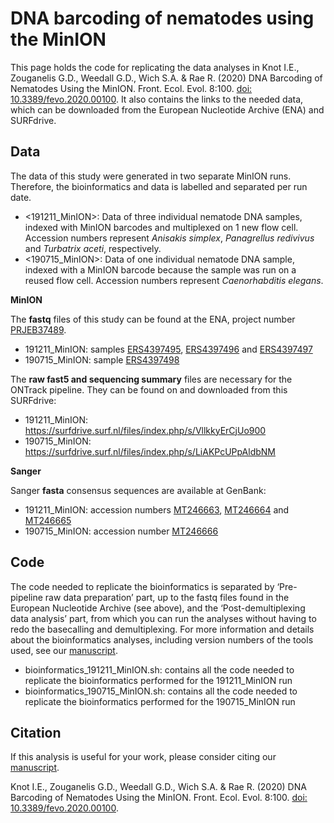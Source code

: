 # DNA barcoding of nematodes using the MinION

This page holds the code for replicating the data analyses in Knot I.E., Zouganelis G.D., Weedall G.D., Wich S.A. & Rae R. (2020) DNA Barcoding of Nematodes Using the MinION. Front. Ecol. Evol. 8:100. [doi: 10.3389/fevo.2020.00100](https://www.frontiersin.org/articles/10.3389/fevo.2020.00100/full). It also contains the links to the needed data, which can be downloaded from the European Nucleotide Archive (ENA) and SURFdrive.

## Data
The data of this study were generated in two separate MinION runs. Therefore, the bioinformatics and data is labelled and separated per run date.
* \<191211_MinION\>: Data of three individual nematode DNA samples, indexed with MinION barcodes and multiplexed on 1 new flow cell. Accession numbers represent _Anisakis simplex_, _Panagrellus redivivus_ and _Turbatrix aceti_, respectively.
* \<190715_MinION\>: Data of one individual nematode DNA sample, indexed with a MinION barcode because the sample was run on a reused flow cell. Accession numbers represent _Caenorhabditis elegans_.

**MinION**

The **fastq** files of this study can be found at the ENA, project number [PRJEB37489](https://www.ebi.ac.uk/ena/browser/view/PRJEB37489). 
* 191211_MinION: samples [ERS4397495](https://www.ebi.ac.uk/ena/browser/view/ERS4397495), [ERS4397496](https://www.ebi.ac.uk/ena/browser/view/ERS4397496) and [ERS4397497](https://www.ebi.ac.uk/ena/browser/view/ERS4397497)
* 190715_MinION: sample [ERS4397498](https://www.ebi.ac.uk/ena/browser/view/ERS4397498)

The **raw fast5 and sequencing summary** files are necessary for the ONTrack pipeline. They can be found on and downloaded from this SURFdrive:
* 191211_MinION: https://surfdrive.surf.nl/files/index.php/s/VllkkyErCjUo900
* 190715_MinION: https://surfdrive.surf.nl/files/index.php/s/LiAKPcUPpAldbNM

**Sanger**

Sanger **fasta** consensus sequences are available at GenBank:
* 191211_MinION: accession numbers [MT246663](https://www.ncbi.nlm.nih.gov/nuccore/MT246663), [MT246664](https://www.ncbi.nlm.nih.gov/nuccore/MT246664) and [MT246665](https://www.ncbi.nlm.nih.gov/nuccore/MT246665)
* 190715_MinION: accession number [MT246666](https://www.ncbi.nlm.nih.gov/nuccore/MT246666)

## Code
The code needed to replicate the bioinformatics is separated by ‘Pre-pipeline raw data preparation’ part, up to the fastq files found in the European Nucleotide Archive (see above), and the ‘Post-demultiplexing data analysis’ part, from which you can run the analyses without having to redo the basecalling and demultiplexing. For more information and details about the bioinformatics analyses, including version numbers of the tools used, see our [manuscript]().
* bioinformatics_191211_MinION.sh: contains all the code needed to replicate the bioinformatics performed for the 191211_MinION run
* bioinformatics_190715_MinION.sh: contains all the code needed to replicate the bioinformatics performed for the 190715_MinION run


## Citation
If this analysis is useful for your work, please consider citing our [manuscript](https://www.frontiersin.org/articles/10.3389/fevo.2020.00100/full).

Knot I.E., Zouganelis G.D., Weedall G.D., Wich S.A. & Rae R. (2020) DNA Barcoding of Nematodes Using the MinION. Front. Ecol. Evol. 8:100. [doi: 10.3389/fevo.2020.00100](https://www.frontiersin.org/articles/10.3389/fevo.2020.00100/full).

